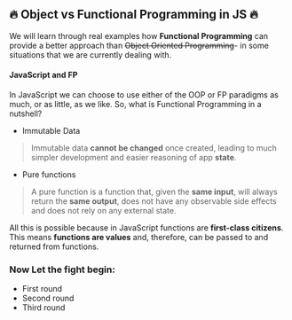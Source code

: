 ## :fire: Object vs Functional Programming in JS :fire:
We will learn through real examples how **Functional Programming** can provide a better approach than ~~Object Oriented Programming~~- in some situations that we are currently dealing with.  


#### JavaScript and FP
In JavaScript we can choose to use either of the OOP or FP paradigms as much, or as little, as we like. So, what is Functional Programming in a nutshell?  

 - Immutable Data  

  > Immutable data **cannot be changed** once created, leading to much simpler development and easier reasoning of app **state**.  

 - Pure functions

  > A pure function is a function that, given the **same input**, will always return the **same output**, does not have any observable side effects and does not rely on any external state.  

All this is possible because in JavaScript functions are **first-class citizens**. This means **functions are values** and, therefore, can be passed to and returned from functions.

### Now Let the fight begin:
- First round
- Second round
- Third round
